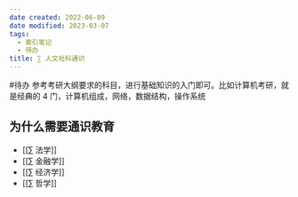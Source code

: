 ```yaml
---
date created: 2022-06-09
date modified: 2023-03-07
tags:
  - 索引笔记
  - 待办
title: ∑ 人文社科通识
---
```


#待办 参考考研大纲要求的科目，进行基础知识的入门即可。比如计算机考研，就是经典的 4 门，计算机组成，网络，数据结构，操作系统

## 为什么需要通识教育

- [[∑ 法学]]
- [[∑ 金融学]]
- [[∑ 经济学]]
- [[∑ 哲学]]
